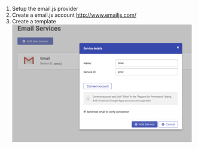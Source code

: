 1. Setup the email.js provider
  1. Create a email.js account http://www.emailjs.com/
  2. Create a template ![gmailProvider](/mdPics/gmail_service.png)

